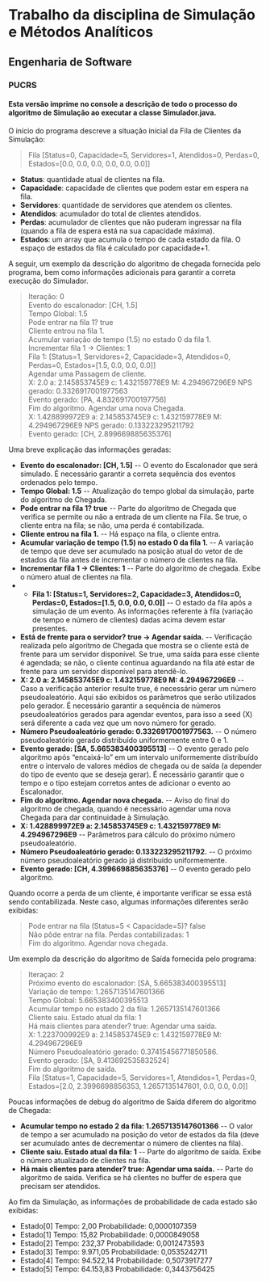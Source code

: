 # Trabalho da disciplina de Simulação e Métodos Analíticos 
## Engenharia de Software 
### PUCRS 
  
#### Esta versão imprime no console a descrição de todo o processo do algoritmo de Simulação ao executar a classe Simulador.java. 
  
O início do programa descreve a situação inicial da Fila de Clientes da Simulação: 
  
> Fila [Status=0, Capacidade=5, Servidores=1, Atendidos=0, Perdas=0, Estados=[0.0, 0.0, 0.0, 0.0, 0.0, 0.0]] 
  
* **Status**: quantidade atual de clientes na fila.<br> 
* **Capacidade**: capacidade de clientes que podem estar em espera na fila.<br> 
* **Servidores**: quantidade de servidores que atendem os clientes.<br> 
* **Atendidos**: acumulador do total de clientes atendidos.<br> 
* **Perdas**: acumulador de clientes que não puderam ingressar na fila (quando a fila de espera está na sua capacidade máxima).<br> 
* **Estados**: um array que acumula o tempo de cada estado da fila. O espaço de estados da fila é calculado por capacidade+1.<br> 
  
A seguir, um exemplo da descrição do algoritmo de chegada fornecida pelo programa, bem como informações adicionais para garantir a correta execução do Simulador. 

>Iteração: 0<br>
Evento do escalonador: [CH, 1.5]<br>
Tempo Global: 1.5<br>
Pode entrar na fila 1? true<br>
Cliente entrou na fila 1.<br>
Acumular variação de tempo (1.5) no estado 0 da fila 1.<br>
Incrementar fila 1 -> Clientes: 1<br>
Fila 1: [Status=1, Servidores=2, Capacidade=3, Atendidos=0, Perdas=0, Estados=[1.5, 0.0, 0.0, 0.0]]<br>
Agendar uma Passagem de cliente.<br>
X: 2.0 a: 2.145853745E9 c: 1.432159778E9 M: 4.294967296E9 NPS gerado: 0.3326917001977563<br>
Evento gerado: [PA, 4.832691700197756]<br>
Fim do algoritmo. Agendar uma nova Chegada.<br>
X: 1.428899972E9 a: 2.145853745E9 c: 1.432159778E9 M: 4.294967296E9 NPS gerado: 0.133223295211792<br>
Evento gerado: [CH, 2.899669885635376]<br>
  
Uma breve explicação das informações geradas: 
* **Evento do escalonador: [CH, 1.5]** -- O evento do Escalonador que será simulado. É necessário garantir a correta sequência dos eventos ordenados pelo tempo.  
* **Tempo Global: 1.5** -- Atualização do tempo global da simulação, parte do algoritmo de Chegada. 
* **Pode entrar na fila 1? true** -- Parte do algoritmo de Chegada que verifica se permite ou não a entrada de um cliente na Fila. Se true, o cliente entra na fila; se não, uma perda é contabilizada.
* **Cliente entrou na fila 1.** -- Há espaço na fila, o cliente entra.
* **Acumular variação de tempo (1.5) no estado 0 da fila 1.** -- A variação de tempo que deve ser acumulado na posição atual do vetor de de estados da fila antes de incrementar o número de clientes na fila.
* **Incrementar fila 1 -> Clientes: 1** -- Parte do algoritmo de chegada. Exibe o número atual de clientes na fila.
* * **Fila 1: [Status=1, Servidores=2, Capacidade=3, Atendidos=0, Perdas=0, Estados=[1.5, 0.0, 0.0, 0.0]]** -- O estado da fila após a simulação de um evento. As informações referente à fila (variação de tempo e número de clientes) dadas acima devem estar presentes.
* **Está de frente para o servidor? true -> Agendar saída.** -- Verificação realizada pelo algoritmo de Chegada que mostra se o cliente está de frente para um servidor disponível. Se true, uma saída para esse cliente é agendada; se não, o cliente continua aguardando na fila até estar de frente para um servidor disponível para atendê-lo. 
* **X: 2.0 a: 2.145853745E9 c: 1.432159778E9 M: 4.294967296E9** -- Caso a verificação anterior resulte true, é necessário gerar um número pseudoaleatório. Aqui são exibidos os parâmetros que serão utilizados pelo gerador. É necessário garantir a sequência de números pseudoaleatórios gerados para agendar eventos, para isso a seed (X) será diferente a cada vez que um novo número for gerado. 
* **Número Pseudoaleatório gerado: 0.3326917001977563.** -- O número pseudoaleatório gerado distribuído uniformemente entre 0 e 1. 
* **Evento gerado: [SA, 5.665383400395513]** -- O evento gerado pelo algoritmo após “encaixá-lo” em um intervalo uniformemente distribuído entre o intervalo de valores médios de chegada ou de saída (a depender do tipo de evento que se deseja gerar). É necessário garantir que o tempo e o tipo estejam corretos antes de adicionar o evento ao Escalonador. 
* **Fim do algoritmo. Agendar nova chegada.** -- Aviso do final do algoritmo de chegada, quando é necessário agendar uma nova Chegada para dar continuidade à Simulação. 
* **X: 1.428899972E9 a: 2.145853745E9 c: 1.432159778E9 M: 4.294967296E9** -- Parâmetros para cálculo do próximo número pseudoaleatório. 
* **Número Pseudoaleatório gerado: 0.133223295211792.** -- O próximo número pseudoaleatório gerado já distribuído uniformemente. 
* **Evento gerado: [CH, 4.399669885635376]** -- O evento gerado pelo algoritmo. 


Quando ocorre a perda de um cliente, é importante verificar se essa está sendo contabilizada. Neste caso, algumas informações diferentes serão exibidas: 
  
>Pode entrar na fila (Status=5 < Capacidade=5)? false<br> 
Não pôde entrar na fila. Perdas contabilizadas: 1<br> 
Fim do algoritmo. Agendar nova chegada.<br> 
  
Um exemplo da descrição do algoritmo de Saída fornecida pelo programa: 
  
>Iteraçao: 2<br> 
Próximo evento do escalonador: [SA, 5.665383400395513]<br> 
Variação de tempo: 1.2657135147601366<br> 
Tempo Global: 5.665383400395513<br> 
Acumular tempo no estado 2 da fila: 1.2657135147601366<br> 
Cliente saiu. Estado atual da fila: 1<br> 
Há mais clientes para atender? true: Agendar uma saída.<br> 
X: 1.223700992E9 a: 2.145853745E9 c: 1.432159778E9 M: 4.294967296E9<br> 
Número Pseudoaleatório gerado: 0.37415456771850586.<br> 
Evento gerado: [SA, 9.413692535832524]<br> 
Fim do algoritmo de saída.<br> 
Fila [Status=1, Capacidade=5, Servidores=1, Atendidos=1, Perdas=0, Estados=[2.0, 2.3996698856353, 1.2657135147601, 0.0, 0.0, 0.0]]<br> 
  
Poucas informações de debug do algoritmo de Saída diferem do algoritmo de Chegada: 

  * **Acumular tempo no estado 2 da fila: 1.2657135147601366** -- O valor de tempo a ser acumulado na posição do vetor de estados da fila (deve ser acumulado antes de decrementar o número de clientes na fila). 
  * **Cliente saiu. Estado atual da fila: 1** -- Parte do algoritmo de saída. Exibe o número atualizado de clientes na fila. 
  * **Há mais clientes para atender? true: Agendar uma saída.** -- Parte do algoritmo de saída. Verifica se há clientes no buffer de espera que precisam ser atendidos. 

Ao fim da Simulação, as informações de probabilidade de cada estado são exibidas: 

* Estado[0] Tempo: 2,00 Probabilidade: 0,0000107359
* Estado[1] Tempo: 15,82 Probabilidade: 0,0000849058
* Estado[2] Tempo: 232,37 Probabilidade: 0,0012473593
* Estado[3] Tempo: 9.971,05 Probabilidade: 0,0535242711
* Estado[4] Tempo: 94.522,14 Probabilidade: 0,5073917277
* Estado[5] Tempo: 64.153,83 Probabilidade: 0,3443756425
